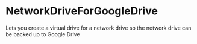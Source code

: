 # NetworkDriveForGoogleDrive
Lets you create a virtual drive for a network drive so the network drive can be backed up to Google Drive
